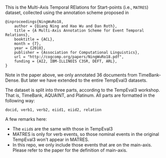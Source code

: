This is the Multi-Axis Temporal RElations for Start-points (i.e., `MATRES`) dataset, collected using the annotation scheme proposed in 

```
@inproceedings{NingWuRo18,
    author = {Qiang Ning and Hao Wu and Dan Roth},
    title = {A Multi-Axis Annotation Scheme for Event Temporal Relations},
    booktitle = {ACL},
    month = {7},
    year = {2018},
    publisher = {Association for Computational Linguistics},
    url = "http://cogcomp.org/papers/NingWuRo18.pdf",
    funding = {AI2, IBM-ILLINOIS C3SR, DEFT, ARL},
}
```
Note in the paper above, we only annotated 36 documents from TimeBank-Dense. But later we have extended to the entire TempEval3 datasets.

The dataset is split into three parts, according to the TempEval3 workshop. That is, TimeBank, AQUAINT, and Platinum. All parts are formatted in the following way:
```
docid, verb1, verb2, eiid1, eiid2, relation
```
A few remarks here:
- The `eiid`s are the same with those in TempEval3
- MATRES is only for verb events, so those nominal events in the original TempEval3 won't appear in MATRES.
- In this repo, we only include those events that are on the main-axis. Please refer to the paper for the definition of main-axis.